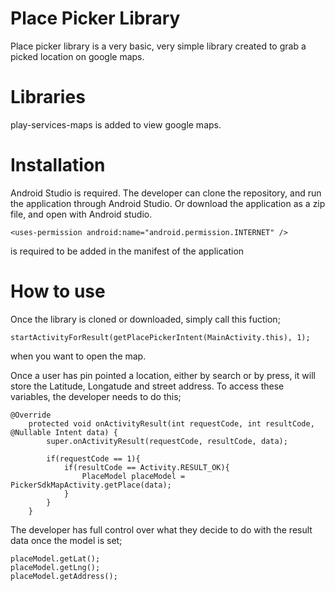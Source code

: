 # Place Picker Library

Place picker library is a very basic, very simple library created to grab a picked location on google maps.

# Libraries

play-services-maps is added to view google maps.

# Installation

Android Studio is required.
The developer can clone the repository, and run the application through Android Studio. Or download the application as a zip file, and open with Android studio.

`<uses-permission android:name="android.permission.INTERNET" />`

is required to be added in the manifest of the application

# How to use

Once the library is cloned or downloaded, simply call this fuction;

`startActivityForResult(getPlacePickerIntent(MainActivity.this), 1);`

when you want to open the map. 

Once a user has pin pointed a location, either by search or by press, it will store the Latitude, Longatude and street address.
To access these variables, the developer needs to do this;

```
@Override
    protected void onActivityResult(int requestCode, int resultCode, @Nullable Intent data) {
        super.onActivityResult(requestCode, resultCode, data);

        if(requestCode == 1){
            if(resultCode == Activity.RESULT_OK){
                PlaceModel placeModel = PickerSdkMapActivity.getPlace(data);
            }
        }
    }
```

The developer has full control over what they decide to do with the result data once the model is set;

```
placeModel.getLat();
placeModel.getLng();
placeModel.getAddress();
```

